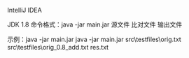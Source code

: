 IntelliJ IDEA   

JDK 1.8
命令格式：java -jar main.jar 源文件 比对文件 输出文件

示例：java -jar main.jar java -jar main.jar src\testfiles\orig.txt src\testfiles\orig_0.8_add.txt res.txt